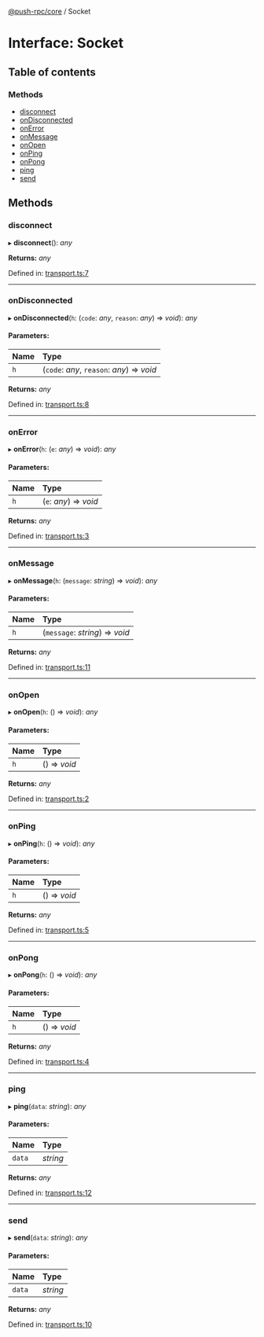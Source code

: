 [@push-rpc/core](../README.md) / Socket

# Interface: Socket

## Table of contents

### Methods

- [disconnect](socket.md#disconnect)
- [onDisconnected](socket.md#ondisconnected)
- [onError](socket.md#onerror)
- [onMessage](socket.md#onmessage)
- [onOpen](socket.md#onopen)
- [onPing](socket.md#onping)
- [onPong](socket.md#onpong)
- [ping](socket.md#ping)
- [send](socket.md#send)

## Methods

### disconnect

▸ **disconnect**(): *any*

**Returns:** *any*

Defined in: [transport.ts:7](https://github.com/vasyas/typescript-rpc/blob/2053b37/packages/core/src/transport.ts#L7)

___

### onDisconnected

▸ **onDisconnected**(`h`: (`code`: *any*, `reason`: *any*) => *void*): *any*

#### Parameters:

| Name | Type |
| :------ | :------ |
| `h` | (`code`: *any*, `reason`: *any*) => *void* |

**Returns:** *any*

Defined in: [transport.ts:8](https://github.com/vasyas/typescript-rpc/blob/2053b37/packages/core/src/transport.ts#L8)

___

### onError

▸ **onError**(`h`: (`e`: *any*) => *void*): *any*

#### Parameters:

| Name | Type |
| :------ | :------ |
| `h` | (`e`: *any*) => *void* |

**Returns:** *any*

Defined in: [transport.ts:3](https://github.com/vasyas/typescript-rpc/blob/2053b37/packages/core/src/transport.ts#L3)

___

### onMessage

▸ **onMessage**(`h`: (`message`: *string*) => *void*): *any*

#### Parameters:

| Name | Type |
| :------ | :------ |
| `h` | (`message`: *string*) => *void* |

**Returns:** *any*

Defined in: [transport.ts:11](https://github.com/vasyas/typescript-rpc/blob/2053b37/packages/core/src/transport.ts#L11)

___

### onOpen

▸ **onOpen**(`h`: () => *void*): *any*

#### Parameters:

| Name | Type |
| :------ | :------ |
| `h` | () => *void* |

**Returns:** *any*

Defined in: [transport.ts:2](https://github.com/vasyas/typescript-rpc/blob/2053b37/packages/core/src/transport.ts#L2)

___

### onPing

▸ **onPing**(`h`: () => *void*): *any*

#### Parameters:

| Name | Type |
| :------ | :------ |
| `h` | () => *void* |

**Returns:** *any*

Defined in: [transport.ts:5](https://github.com/vasyas/typescript-rpc/blob/2053b37/packages/core/src/transport.ts#L5)

___

### onPong

▸ **onPong**(`h`: () => *void*): *any*

#### Parameters:

| Name | Type |
| :------ | :------ |
| `h` | () => *void* |

**Returns:** *any*

Defined in: [transport.ts:4](https://github.com/vasyas/typescript-rpc/blob/2053b37/packages/core/src/transport.ts#L4)

___

### ping

▸ **ping**(`data`: *string*): *any*

#### Parameters:

| Name | Type |
| :------ | :------ |
| `data` | *string* |

**Returns:** *any*

Defined in: [transport.ts:12](https://github.com/vasyas/typescript-rpc/blob/2053b37/packages/core/src/transport.ts#L12)

___

### send

▸ **send**(`data`: *string*): *any*

#### Parameters:

| Name | Type |
| :------ | :------ |
| `data` | *string* |

**Returns:** *any*

Defined in: [transport.ts:10](https://github.com/vasyas/typescript-rpc/blob/2053b37/packages/core/src/transport.ts#L10)
